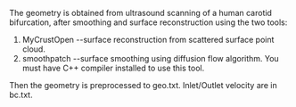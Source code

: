 The geometry is obtained from ultrasound scanning of a human carotid bifurcation, after smoothing and surface reconstruction using the two tools:
1. MyCrustOpen --surface reconstruction from scattered surface point cloud. 
2. smoothpatch --surface smoothing using diffusion flow algorithm. You must have C++ compiler installed to use this tool.

Then the geometry is preprocessed to geo.txt. Inlet/Outlet velocity are in bc.txt.
